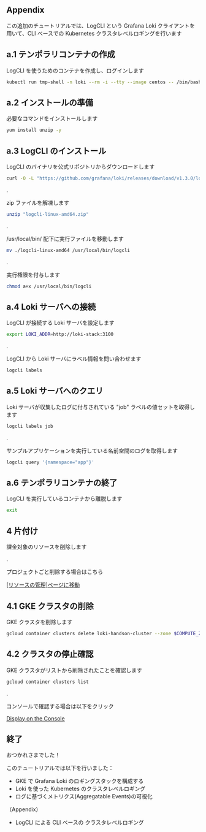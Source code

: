 ## Appendix

この追加のチュートリアルでは、LogCLI という Grafana Loki クライアントを用いて、CLI ベースでの Kubernetes クラスタレベルロギングを行います

## a.1 テンポラリコンテナの作成

LogCLI を使うためのコンテナを作成し、ログインします

```bash
kubectl run tmp-shell -n loki --rm -i --tty --image centos -- /bin/bash
```

## a.2 インストールの準備

必要なコマンドをインストールします

```bash
yum install unzip -y
```

## a.3 LogCLI のインストール

LogCLI のバイナリを公式リポジトリからダウンロードします

```bash
curl -O -L "https://github.com/grafana/loki/releases/download/v1.3.0/logcli-linux-amd64.zip"
```

.

zip ファイルを解凍します

```bash
unzip "logcli-linux-amd64.zip"
```

.

/usr/local/bin/ 配下に実行ファイルを移動します

```bash
mv ./logcli-linux-amd64 /usr/local/bin/logcli
```

.

実行権限を付与します

```bash
chmod a+x /usr/local/bin/logcli
```

## a.4 Loki サーバへの接続

LogCLI が接続する Loki サーバを設定します

```bash
export LOKI_ADDR=http://loki-stack:3100
```

.

LogCLI から Loki サーバにラベル情報を問い合わせます

```bash
logcli labels
```

## a.5 Loki サーバへのクエリ

Loki サーバが収集したログに付与されている "job" ラベルの値セットを取得します

```bash
logcli labels job
```

.

サンプルアプリケーションを実行している名前空間のログを取得します

```bash
logcli query '{namespace="app"}'
```

## a.6 テンポラリコンテナの終了

LogCLI を実行しているコンテナから離脱します

```bash
exit
```

## 4 片付け

課金対象のリソースを削除します

.

プロジェクトごと削除する場合はこちら

[\[リソースの管理\]ページに移動](https://console.cloud.google.com/cloud-resource-manager?hl=ja)  

## 4.1 GKE クラスタの削除

GKE クラスタを削除します

```bash
gcloud container clusters delete loki-handson-cluster --zone $COMPUTE_ZONE --async
```

## 4.2 クラスタの停止確認

GKE クラスタがリストから削除されたことを確認します

```bash
gcloud container clusters list
```

.
  
コンソールで確認する場合は以下をクリック

[Display on the Console](https://console.cloud.google.com/kubernetes/list)

## 終了

おつかれさまでした！

このチュートリアルでは以下を行いました：

- GKE で Grafana Loki のロギングスタックを構成する
- Loki を使った Kubernetes のクラスタレベルロギング
- ログに基づくメトリクス(Aggregatable Events)の可視化

（Appendix）

- LogCLI による CLI ベースの クラスタレベルロギング
